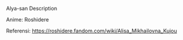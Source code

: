 Alya-san Description 

Anime: Roshidere

Referensi: https://roshidere.fandom.com/wiki/Alisa_Mikhailovna_Kujou
